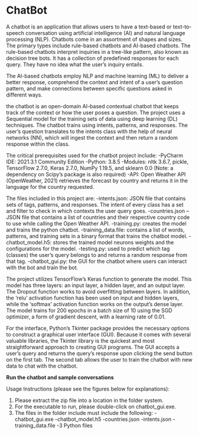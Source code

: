 # ChatBot

A chatbot is an application that allows users to have a text-based or text-to-speech conversation using artificial intelligence (AI) and natural language processing (NLP). Chatbots come in an assortment of shapes and sizes. The primary types include rule-based chatbots and AI-based chatbots. 
The rule-based chatbots interpret inquiries in a tree-like pattern, also known as decision tree bots. It has a collection of predefined responses for each query. They have no idea what the user’s inquiry entails.

The AI-based chatbots employ NLP and machine learning (ML) to deliver a better response, comprehend the context and intent of a user’s question pattern, and make connections between specific questions asked in different ways.

the chatbot is an open-domain AI-based contextual chatbot that keeps track of the context or how the user poses a question. The project uses a Sequential model for the training sets of data using deep learning (DL) techniques. 
The chatbot trains using intents, patterns, and responses. The user’s question translates to the intents class with the help of neural networks (NN), which will ingest the context and then return a random response within the class.

The critical prerequisites used for the chatbot project include:
    -PyCharm IDE: 2021.3.1 Community Edition
    -Python: 3.8.5
    -Modules: nltk 3.6.7, pickle, TensorFlow 2.7.0, Keras 2.7.0, NumPy 1.19.5, and sklearn 0.0 (Note: a dependency on Scipy’s package is also required)
    -API: Open Weather API (OpenWeather, 2021) retrieves the forecast by country and returns it in the language for the country requested.

The files included in this project are:
    -intents.json: JSON file that contains sets of tags, patterns, and responses. The intent of every class has a set and filter to check in which contexts the user query goes.
    -countries.json – JSON file that contains a list of countries and their respective country code to use while calling the Open Weather API.
    -training.py: creates the model and trains the python chatbot.
    -training_data.file: contains a list of words, patterns, and training sets in a binary format that trains the chatbot model.
    -chatbot_model.h5: stores the trained model neurons weights and the configurations for the model.
    -testing.py: used to predict which tag (classes) the user’s query belongs to and returns a random response from that tag.
    -chatbot_gui.py: the GUI for the chatbot where users can interact with the bot and train the bot.

The project utilizes TensorFlow’s Keras function to generate the model. This model has three layers: an input layer, a hidden layer, and an output layer. The Dropout function works to avoid overfitting between layers. In addition, the ‘relu’ activation function has been used on input and hidden layers, while the ‘softmax’ activation function works on the output’s dense layer. The model trains for 200 epochs in a batch size of 10 using the SGD optimizer, a form of gradient descent, with a learning rate of 0.01.

For the interface, Python’s Tkinter package provides the necessary options to construct a graphical user interface (GUI). Because it comes with several valuable libraries, the Tkinter library is the quickest and most straightforward approach to creating GUI programs. The GUI accepts a user’s query and returns the query’s response upon clicking the send button on the first tab. The second tab allows the user to train the chatbot with new data to chat with the chatbot.

**Run the chatbot and sample conversations**

Usage Instructions (please see the figures below for explanations):
1. Please extract the zip file into a location in the folder system.
2. For the executable to run, please double-click on chatbot_gui.exe.
3. The files in the folder include must include the following:
   -chatbot_gui.exe
   -chatbot_model.h5
   -countries.json
   -intents.json
   -training_data.file
   -3 Python files

